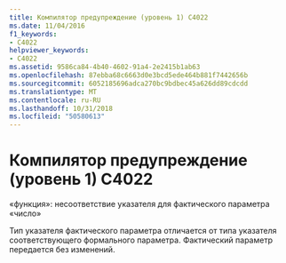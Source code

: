 ```yaml
---
title: Компилятор предупреждение (уровень 1) C4022
ms.date: 11/04/2016
f1_keywords:
- C4022
helpviewer_keywords:
- C4022
ms.assetid: 9586ca84-4b40-4602-91a4-2e2415b1ab63
ms.openlocfilehash: 87ebba68c6663d0e3bcd5ede464b881f7442656b
ms.sourcegitcommit: 6052185696adca270bc9bdbec45a626dd89cdcdd
ms.translationtype: MT
ms.contentlocale: ru-RU
ms.lasthandoff: 10/31/2018
ms.locfileid: "50580613"
---
```

# <a name="compiler-warning-level-1-c4022"></a>Компилятор предупреждение (уровень 1) C4022

«функция»: несоответствие указателя для фактического параметра «число»

Тип указателя фактического параметра отличается от типа указателя соответствующего формального параметра. Фактический параметр передается без изменений.